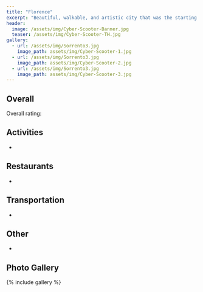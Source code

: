 ```yaml
---
title: "Florence"
excerpt: "Beautiful, walkable, and artistic city that was the starting point of the Renaissance."
header:
  image: /assets/img/Cyber-Scooter-Banner.jpg
  teaser: /assets/img/Cyber-Scooter-TH.jpg
gallery:
  - url: /assets/img/Sorrento3.jpg
    image_path: assets/img/Cyber-Scooter-1.jpg
  - url: /assets/img/Sorrento3.jpg
    image_path: assets/img/Cyber-Scooter-2.jpg
  - url: /assets/img/Sorrento3.jpg
    image_path: assets/img/Cyber-Scooter-3.jpg
---
```


## Overall
Overall rating:

## Activities
*

## Restaurants
*

## Transportation
*

## Other
*

## Photo Gallery
{% include gallery %}
